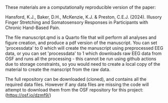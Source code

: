 These materials are a computationally reproducible version of the paper:

Hansford, K.J., Baker, D.H., McKenzie, K.J. & Preston, C.E.J. (2024). Illusory Finger Stretching and Somatosensory Responses in Participants with Chronic Hand-Based Pain.

The file manuscript.qmd is a Quarto file that will perform all analyses and figure creation, and produce a pdf version of the manuscript. You can set 'processdata' to 0 which will create the manuscript using preprocessed EEG data, or you can set 'processdata' to 1 which downloads raw EEG data from OSF and runs all the processing - this cannot be run using github actions due to storage constraints, so you would need to create a local copy of the material to create the manscript from the raw data.

The full repository can be downloaded (cloned), and contains all the required data files. However if any data files are missing the code will attempt to download them from the OSF repository for this project: (https://osf.io/dzmf9/)

